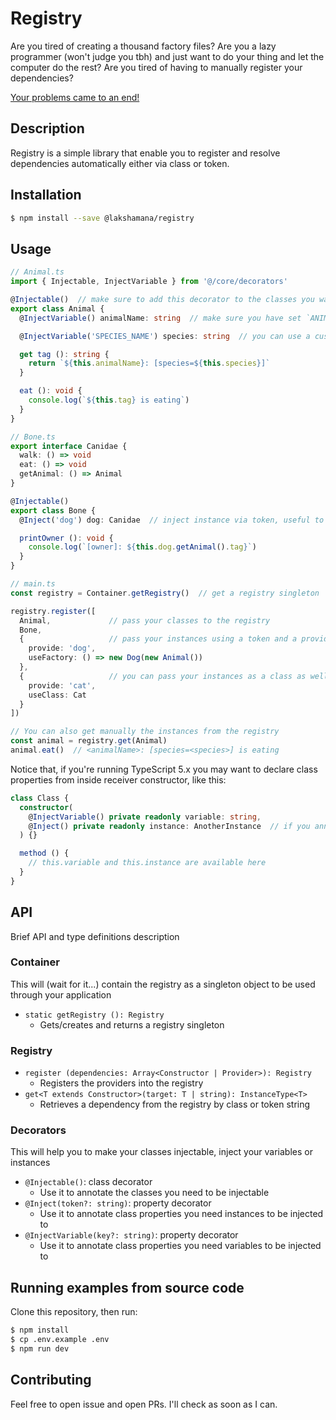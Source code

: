 # Registry

Are you tired of creating a thousand factory files?
Are you a lazy programmer (won't judge you tbh) and just want to do your thing and let the computer do the rest?
Are you tired of having to manually register your dependencies?

[Your problems came to an end!](https://www.youtube.com/watch?v=9bU2Vh8rwm8)

## Description
Registry is a simple library that enable you to register and resolve dependencies automatically either via class or token.

## Installation
```bash
$ npm install --save @lakshamana/registry
```

## Usage
```typescript
// Animal.ts
import { Injectable, InjectVariable } from '@/core/decorators'

@Injectable()  // make sure to add this decorator to the classes you want to make injectable
export class Animal {
  @InjectVariable() animalName: string  // make sure you have set `ANIMAL_NAME` in your env variables

  @InjectVariable('SPECIES_NAME') species: string  // you can use a custom env variable name, instead

  get tag (): string {
    return `${this.animalName}: [species=${this.species}]`
  }

  eat (): void {
    console.log(`${this.tag} is eating`)
  }
}

// Bone.ts
export interface Canidae {
  walk: () => void
  eat: () => void
  getAnimal: () => Animal
}

@Injectable()
export class Bone {
  @Inject('dog') dog: Canidae  // inject instance via token, useful to work with interfaces

  printOwner (): void {
    console.log(`[owner]: ${this.dog.getAnimal().tag}`)
  }
}

// main.ts
const registry = Container.getRegistry()  // get a registry singleton

registry.register([
  Animal,             // pass your classes to the registry
  Bone,
  {                   // pass your instances using a token and a provider factory
    provide: 'dog',
    useFactory: () => new Dog(new Animal())
  },
  {                   // you can pass your instances as a class as well
    provide: 'cat',
    useClass: Cat
  }
])

// You can also get manually the instances from the registry
const animal = registry.get(Animal)
animal.eat()  // <animalName>: [species=<species>] is eating
```

Notice that, if you're running TypeScript 5.x you may want to declare class properties from inside receiver constructor, like this:
```typescript
class Class {
  constructor(
    @InjectVariable() private readonly variable: string,
    @Inject() private readonly instance: AnotherInstance  // if you annotated `AnotherInstance` with `@Injectable()`
  ) {}

  method () {
    // this.variable and this.instance are available here
  }
}
```

## API

Brief API and type definitions description

### Container
This will (wait for it...) contain the registry as a singleton object to be used through your application

- `static getRegistry (): Registry`
  - Gets/creates and returns a registry singleton

### Registry

- `register (dependencies: Array<Constructor | Provider>): Registry`
  - Registers the providers into the registry
- `get<T extends Constructor>(target: T | string): InstanceType<T>`
  - Retrieves a dependency from the registry by class or token string

### Decorators
This will help you to make your classes injectable, inject your variables or instances

- `@Injectable()`: class decorator
  - Use it to annotate the classes you need to be injectable
- `@Inject(token?: string)`: property decorator
  - Use it to annotate class properties you need instances to be injected to
- `@InjectVariable(key?: string)`: property decorator
  - Use it to annotate class properties you need variables to be injected to

## Running examples from source code

Clone this repository, then run:
```bash
$ npm install
$ cp .env.example .env
$ npm run dev
```
## Contributing
Feel free to open issue and open PRs. I'll check as soon as I can.
